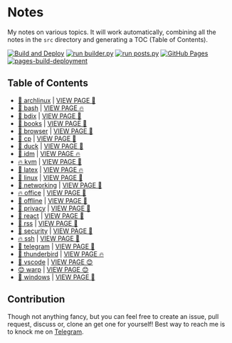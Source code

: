 # Notes

My notes on various topics. It will work automatically, combining all the notes in the `src` directory and generating a TOC (Table of Contents).

[![Build and Deploy](https://github.com/SharafatKarim/notes/actions/workflows/action.yml/badge.svg)](https://github.com/SharafatKarim/notes/actions/workflows/action.yml)
[![run builder.py](https://github.com/SharafatKarim/notes/actions/workflows/action.yml/badge.svg)](https://github.com/SharafatKarim/notes/actions/workflows/action.yml)
[![run posts.py](https://github.com/SharafatKarim/notes/actions/workflows/posts.yml/badge.svg)](https://github.com/SharafatKarim/notes/actions/workflows/posts.yml)
[![GitHub Pages](https://github.com/SharafatKarim/notes/actions/workflows/gh-pages.yml/badge.svg)](https://github.com/SharafatKarim/notes/actions/workflows/gh-pages.yml)
[![pages-build-deployment](https://github.com/SharafatKarim/notes/actions/workflows/pages/pages-build-deployment/badge.svg)](https://github.com/SharafatKarim/notes/actions/workflows/pages/pages-build-deployment)


## Table of Contents

- [🌟 archlinux](src/archlinux.md) | <a href='https://sharafat.is-a.dev/notes/archlinux' target='_blank'>VIEW PAGE 🎉</a>
- [🎸 bash](src/bash.md) | <a href='https://sharafat.is-a.dev/notes/bash' target='_blank'>VIEW PAGE 🔥</a>
- [🌈 bdix](src/bdix.md) | <a href='https://sharafat.is-a.dev/notes/bdix' target='_blank'>VIEW PAGE 🚀</a>
- [🌟 books](src/books.md) | <a href='https://sharafat.is-a.dev/notes/books' target='_blank'>VIEW PAGE 👾</a>
- [🎸 browser](src/browser.md) | <a href='https://sharafat.is-a.dev/notes/browser' target='_blank'>VIEW PAGE 🎸</a>
- [👾 cp](src/cp.md) | <a href='https://sharafat.is-a.dev/notes/cp' target='_blank'>VIEW PAGE 🍕</a>
- [🎸 duck](src/duck.md) | <a href='https://sharafat.is-a.dev/notes/duck' target='_blank'>VIEW PAGE 🤖</a>
- [🌈 idm](src/idm.md) | <a href='https://sharafat.is-a.dev/notes/idm' target='_blank'>VIEW PAGE 🔥</a>
- [🔥 kvm](src/kvm.md) | <a href='https://sharafat.is-a.dev/notes/kvm' target='_blank'>VIEW PAGE 🌈</a>
- [🍕 latex](src/latex.md) | <a href='https://sharafat.is-a.dev/notes/latex' target='_blank'>VIEW PAGE 🔥</a>
- [🌟 linux](src/linux.md) | <a href='https://sharafat.is-a.dev/notes/linux' target='_blank'>VIEW PAGE 🤖</a>
- [🎉 networking](src/networking.md) | <a href='https://sharafat.is-a.dev/notes/networking' target='_blank'>VIEW PAGE 🤖</a>
- [🔥 office](src/office.md) | <a href='https://sharafat.is-a.dev/notes/office' target='_blank'>VIEW PAGE 🤖</a>
- [🎸 offline](src/offline.md) | <a href='https://sharafat.is-a.dev/notes/offline' target='_blank'>VIEW PAGE 👾</a>
- [🎉 privacy](src/privacy.md) | <a href='https://sharafat.is-a.dev/notes/privacy' target='_blank'>VIEW PAGE 🍕</a>
- [🌟 react](src/react.md) | <a href='https://sharafat.is-a.dev/notes/react' target='_blank'>VIEW PAGE 🌟</a>
- [🍕 rss](src/rss.md) | <a href='https://sharafat.is-a.dev/notes/rss' target='_blank'>VIEW PAGE 🌟</a>
- [👾 security](src/security.md) | <a href='https://sharafat.is-a.dev/notes/security' target='_blank'>VIEW PAGE 👾</a>
- [🔥 ssh](src/ssh.md) | <a href='https://sharafat.is-a.dev/notes/ssh' target='_blank'>VIEW PAGE 👾</a>
- [🌈 telegram](src/telegram.md) | <a href='https://sharafat.is-a.dev/notes/telegram' target='_blank'>VIEW PAGE 🌈</a>
- [🎸 thunderbird](src/thunderbird.md) | <a href='https://sharafat.is-a.dev/notes/thunderbird' target='_blank'>VIEW PAGE 🔥</a>
- [🌈 vscode](src/vscode.md) | <a href='https://sharafat.is-a.dev/notes/vscode' target='_blank'>VIEW PAGE 😊</a>
- [😊 warp](src/warp.md) | <a href='https://sharafat.is-a.dev/notes/warp' target='_blank'>VIEW PAGE 😊</a>
- [🌈 windows](src/windows.md) | <a href='https://sharafat.is-a.dev/notes/windows' target='_blank'>VIEW PAGE 🍕</a>

## Contribution

Though not anything fancy, but you can feel free to create an issue, pull request, discuss or, clone an get one for yourself!
Best way to reach me is to knock me on [Telegram](https://t.me/SharafatKarim).

